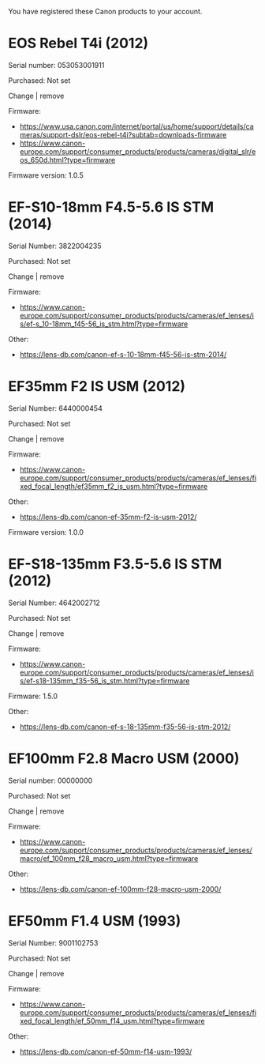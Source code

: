 You have registered these Canon products to your account.

EOS Rebel T4i (2012)
=
Serial number: 053053001911

Purchased: Not set

Change | remove

Firmware: 
- https://www.usa.canon.com/internet/portal/us/home/support/details/cameras/support-dslr/eos-rebel-t4i?subtab=downloads-firmware
- https://www.canon-europe.com/support/consumer_products/products/cameras/digital_slr/eos_650d.html?type=firmware

Firmware version: 1.0.5

EF-S10-18mm F4.5-5.6 IS STM (2014)
=
Serial Number: 3822004235

Purchased: Not set

Change | remove

Firmware: 
- https://www.canon-europe.com/support/consumer_products/products/cameras/ef_lenses/is/ef-s_10-18mm_f45-56_is_stm.html?type=firmware

Other: 
- https://lens-db.com/canon-ef-s-10-18mm-f45-56-is-stm-2014/


EF35mm F2 IS USM (2012)
=
Serial Number: 6440000454

Purchased: Not set

Change | remove

Firmware: 
- https://www.canon-europe.com/support/consumer_products/products/cameras/ef_lenses/fixed_focal_length/ef35mm_f2_is_usm.html?type=firmware

Other:
- https://lens-db.com/canon-ef-35mm-f2-is-usm-2012/


Firmware version: 1.0.0 

EF-S18-135mm F3.5-5.6 IS STM (2012)
=
Serial Number: 4642002712

Purchased: Not set

Change | remove

Firmware: 
- https://www.canon-europe.com/support/consumer_products/products/cameras/ef_lenses/is/ef-s18-135mm_f35-56_is_stm.html?type=firmware

Firmware: 1.5.0

Other: 
- https://lens-db.com/canon-ef-s-18-135mm-f35-56-is-stm-2012/ 


EF100mm F2.8 Macro USM (2000)
=
Serial number: 00000000

Purchased: Not set

Change | remove

Firmware: 
- https://www.canon-europe.com/support/consumer_products/products/cameras/ef_lenses/macro/ef_100mm_f28_macro_usm.html?type=firmware

Other: 
- https://lens-db.com/canon-ef-100mm-f28-macro-usm-2000/


EF50mm F1.4 USM (1993)
=
Serial Number: 9001102753

Purchased: Not set

Change | remove

Firmware:
- https://www.canon-europe.com/support/consumer_products/products/cameras/ef_lenses/fixed_focal_length/ef_50mm_f14_usm.html?type=firmware

Other: 
- https://lens-db.com/canon-ef-50mm-f14-usm-1993/


